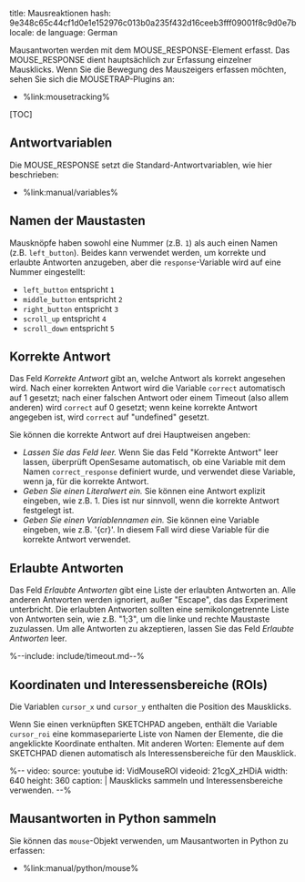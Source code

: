 title: Mausreaktionen
hash: 9e348c65c44cf1d0e1e152976c013b0a235f432d16ceeb3fff09001f8c9d0e7b
locale: de
language: German

Mausantworten werden mit dem MOUSE_RESPONSE-Element erfasst. Das MOUSE_RESPONSE dient hauptsächlich zur Erfassung einzelner Mausklicks. Wenn Sie die Bewegung des Mauszeigers erfassen möchten, sehen Sie sich die MOUSETRAP-Plugins an:

- %link:mousetracking%

[TOC]

## Antwortvariablen

Die MOUSE_RESPONSE setzt die Standard-Antwortvariablen, wie hier beschrieben:

- %link:manual/variables%

## Namen der Maustasten

Mausknöpfe haben sowohl eine Nummer (z.B. `1`) als auch einen Namen (z.B. `left_button`). Beides kann verwendet werden, um korrekte und erlaubte Antworten anzugeben, aber die `response`-Variable wird auf eine Nummer eingestellt:

- `left_button` entspricht `1`
- `middle_button` entspricht `2`
- `right_button` entspricht `3`
- `scroll_up` entspricht `4`
- `scroll_down` entspricht `5`

## Korrekte Antwort

Das Feld *Korrekte Antwort* gibt an, welche Antwort als korrekt angesehen wird. Nach einer korrekten Antwort wird die Variable `correct` automatisch auf 1 gesetzt; nach einer falschen Antwort oder einem Timeout (also allem anderen) wird `correct` auf 0 gesetzt; wenn keine korrekte Antwort angegeben ist, wird `correct` auf "undefined" gesetzt.

Sie können die korrekte Antwort auf drei Hauptweisen angeben:

- *Lassen Sie das Feld leer.* Wenn Sie das Feld "Korrekte Antwort" leer lassen, überprüft OpenSesame automatisch, ob eine Variable mit dem Namen `correct_response` definiert wurde, und verwendet diese Variable, wenn ja, für die korrekte Antwort.
- *Geben Sie einen Literalwert ein.* Sie können eine Antwort explizit eingeben, wie z.B. 1. Dies ist nur sinnvoll, wenn die korrekte Antwort festgelegt ist.
- *Geben Sie einen Variablennamen ein.* Sie können eine Variable eingeben, wie z.B. '{cr}'. In diesem Fall wird diese Variable für die korrekte Antwort verwendet.

## Erlaubte Antworten

Das Feld *Erlaubte Antworten* gibt eine Liste der erlaubten Antworten an. Alle anderen Antworten werden ignoriert, außer "Escape", das das Experiment unterbricht. Die erlaubten Antworten sollten eine semikolongetrennte Liste von Antworten sein, wie z.B. "1;3", um die linke und rechte Maustaste zuzulassen. Um alle Antworten zu akzeptieren, lassen Sie das Feld *Erlaubte Antworten* leer.

%--include: include/timeout.md--%

## Koordinaten und Interessensbereiche (ROIs)

Die Variablen `cursor_x` und `cursor_y` enthalten die Position des Mausklicks.

Wenn Sie einen verknüpften SKETCHPAD angeben, enthält die Variable `cursor_roi` eine kommaseparierte Liste von Namen der Elemente, die die angeklickte Koordinate enthalten. Mit anderen Worten: Elemente auf dem SKETCHPAD dienen automatisch als Interessensbereiche für den Mausklick.

%--
video:
 source: youtube
 id: VidMouseROI
 videoid: 21cgX_zHDiA
 width: 640
 height: 360
 caption: |
  Mausklicks sammeln und Interessensbereiche verwenden.
--%

## Mausantworten in Python sammeln

Sie können das `mouse`-Objekt verwenden, um Mausantworten in Python zu erfassen:

- %link:manual/python/mouse%
